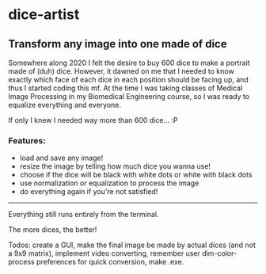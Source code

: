# dice-artist
Transform any image into one made of dice
----------

Somewhere along 2020 I felt the desire to buy 600 dice to make a portrait made of (duh) dice. However, it dawned on me that I needed to know exactly which face of each dice in each position should be facing up, and thus I started coding this mf. At the time I was taking classes of Medical Image Processing in my Biomedical Engineering course, so I was ready to equalize everything and everyone.

If only I knew I needed way more than 600 dice... :P

### Features:
- load and save any image!
- resize the image by telling how much dice you wanna use!
- choose if the dice will be black with white dots or white with black dots
- use normalization or equalization to process the image
- do everything again if you're not satisfied!

----------
Everything still runs entirely from the terminal.

The more dices, the better!

Todos: create a GUI, make the final image be made by actual dices (and not a 9x9 matrix), implement video converting, remember user dim-color-process preferences for quick conversion, make .exe.

